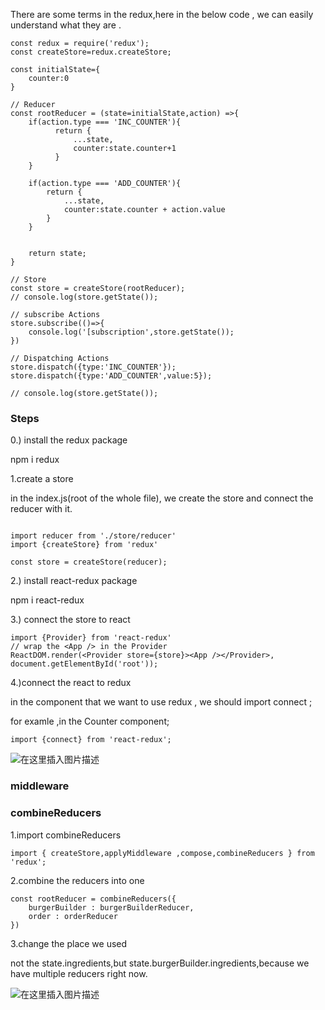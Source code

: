 There are some terms in the redux,here in the below code , we can easily understand what they are .

````
const redux = require('redux');
const createStore=redux.createStore;

const initialState={
    counter:0
}

// Reducer
const rootReducer = (state=initialState,action) =>{
    if(action.type === 'INC_COUNTER'){
          return {
              ...state,
              counter:state.counter+1
          }
    }

    if(action.type === 'ADD_COUNTER'){
        return {
            ...state,
            counter:state.counter + action.value
        }
    }


    return state;
}

// Store
const store = createStore(rootReducer);
// console.log(store.getState());

// subscribe Actions
store.subscribe(()=>{
    console.log('[subscription',store.getState());
})

// Dispatching Actions
store.dispatch({type:'INC_COUNTER'});
store.dispatch({type:'ADD_COUNTER',value:5});

// console.log(store.getState());

````

### Steps

0.) install the redux package

npm i redux 

1.create a store 

in the index.js(root of the whole file), we create the store and connect the reducer with it.

````

import reducer from './store/reducer'
import {createStore} from 'redux'

const store = createStore(reducer);

````

2.) install react-redux package

npm i react-redux

3.) connect the store to react 

````
import {Provider} from 'react-redux'
// wrap the <App /> in the Provider
ReactDOM.render(<Provider store={store}><App /></Provider>, document.getElementById('root'));
````

4.)connect the react to redux 

in the component that we want to use redux , we should import  connect ;

for examle ,in the Counter component;
````
import {connect} from 'react-redux';
````

![在这里插入图片描述](https://img-blog.csdnimg.cn/20210219201418929.png?x-oss-process=image/watermark,type_ZmFuZ3poZW5naGVpdGk,shadow_10,text_aHR0cHM6Ly9ibG9nLmNzZG4ubmV0L0FidWR1bGFfXw==,size_16,color_FFFFFF,t_70)


### middleware


### combineReducers


1.import  combineReducers

````
import { createStore,applyMiddleware ,compose,combineReducers } from 'redux';
````

2.combine the reducers into one 

````
const rootReducer = combineReducers({
    burgerBuilder : burgerBuilderReducer,
    order : orderReducer
})
````

3.change the place we used

not the state.ingredients,but state.burgerBuilder.ingredients,because we have multiple reducers right now.

![在这里插入图片描述](https://img-blog.csdnimg.cn/20210408073532936.png?x-oss-process=image/watermark,type_ZmFuZ3poZW5naGVpdGk,shadow_10,text_aHR0cHM6Ly9ibG9nLmNzZG4ubmV0L0FidWR1bGFfXw==,size_16,color_FFFFFF,t_70)







